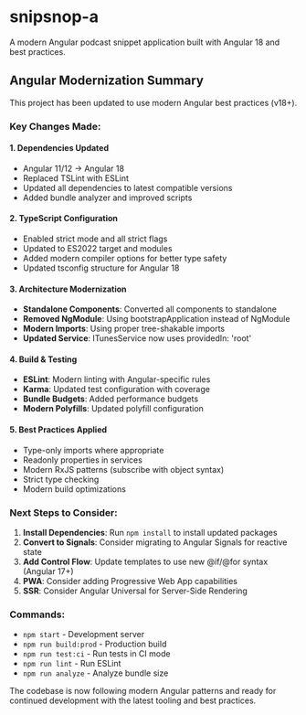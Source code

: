 # snipsnop-a

A modern Angular podcast snippet application built with Angular 18 and best practices.

## Angular Modernization Summary

This project has been updated to use modern Angular best practices (v18+).

### Key Changes Made:

#### 1. **Dependencies Updated**
- Angular 11/12 → Angular 18
- Replaced TSLint with ESLint
- Updated all dependencies to latest compatible versions
- Added bundle analyzer and improved scripts

#### 2. **TypeScript Configuration**
- Enabled strict mode and all strict flags
- Updated to ES2022 target and modules
- Added modern compiler options for better type safety
- Updated tsconfig structure for Angular 18

#### 3. **Architecture Modernization**
- **Standalone Components**: Converted all components to standalone
- **Removed NgModule**: Using bootstrapApplication instead of NgModule
- **Modern Imports**: Using proper tree-shakable imports
- **Updated Service**: ITunesService now uses providedIn: 'root'

#### 4. **Build & Testing**
- **ESLint**: Modern linting with Angular-specific rules
- **Karma**: Updated test configuration with coverage
- **Bundle Budgets**: Added performance budgets
- **Modern Polyfills**: Updated polyfill configuration

#### 5. **Best Practices Applied**
- Type-only imports where appropriate
- Readonly properties in services  
- Modern RxJS patterns (subscribe with object syntax)
- Strict type checking
- Modern build optimizations

### Next Steps to Consider:

1. **Install Dependencies**: Run `npm install` to install updated packages
2. **Convert to Signals**: Consider migrating to Angular Signals for reactive state
3. **Add Control Flow**: Update templates to use new @if/@for syntax (Angular 17+)
4. **PWA**: Consider adding Progressive Web App capabilities
5. **SSR**: Consider Angular Universal for Server-Side Rendering

### Commands:
- `npm start` - Development server
- `npm run build:prod` - Production build
- `npm run test:ci` - Run tests in CI mode
- `npm run lint` - Run ESLint
- `npm run analyze` - Analyze bundle size

The codebase is now following modern Angular patterns and ready for continued development with the latest tooling and best practices.